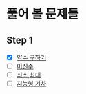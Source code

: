 # 풀어 볼 문제들

## Step 1
- [x] [약수 구하기](https://www.acmicpc.net/problem/2501)   
- [ ] [이진수](https://www.acmicpc.net/problem/3460)  
- [ ] [최소,최대](https://www.acmicpc.net/problem/10818)  
- [ ] [지능형 기차](https://www.acmicpc.net/problem/2460)
